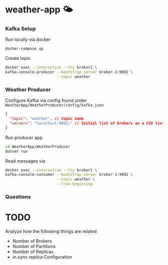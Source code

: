 # weather-app 🌤️

### Kafka Setup 

Run locally via docker

```bash
docker-compose up
```

Create topic

```bash
docker exec --interactive --tty broker1 \
kafka-console-producer --bootstrap-server broker-1:9092 \
                       --topic weather
```

### Weather Producer

Configure Kafka via config found under `WeatherApp/WeatherProducer/config/kafka.json`

```json
{
  "topic": "weather", // topic name
  "servers": "localhost:9092;" // Initial list of brokers as a CSV list of broker host or host:port
}
```

Run producer app

```bash
cd WeatherApp/WeatherProducer
dotnet run
```

Read messages via

```bash
docker exec --interactive --tty broker1 \
kafka-console-consumer --bootstrap-server broker-1:9092 \
                       --topic weather \
                       --from-beginning
```

### Questions

# TODO

Analyze how the following things are related

* Number of Brokers
* Number of Partitions
* Number of Replicas
* in.sync.replica Configuration